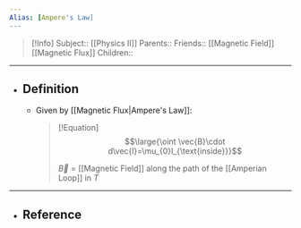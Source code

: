 ```yaml
---
Alias: [Ampere's Law]
---
```

> [!Info]
> Subject:: [[Physics II]]
> Parents:: 
> Friends:: [[Magnetic Field]] [[Magnetic Flux]]
> Children:: 
---
- ## Definition
	- Given by [[Magnetic Flux|Ampere's Law]]:
	  > [!Equation]
	  > $$\large{\oint \vec{B}\cdot d\vec{l}=\mu_{0}I_{\text{inside}}}$$
	  > 
	  > $\vec{B}$ = [[Magnetic Field]] along the path of the [[Amperian Loop]] in $T$
	  > 
---
- ## Reference